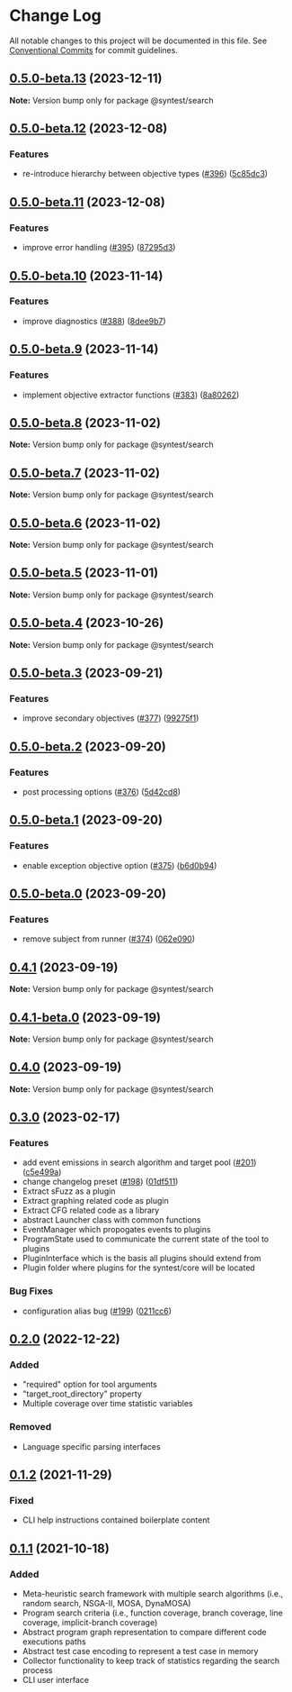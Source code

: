 # Change Log

All notable changes to this project will be documented in this file.
See [Conventional Commits](https://conventionalcommits.org) for commit guidelines.

## [0.5.0-beta.13](https://github.com/syntest-framework/syntest-framework/compare/@syntest/search@0.5.0-beta.12...@syntest/search@0.5.0-beta.13) (2023-12-11)

**Note:** Version bump only for package @syntest/search

## [0.5.0-beta.12](https://github.com/syntest-framework/syntest-framework/compare/@syntest/search@0.5.0-beta.11...@syntest/search@0.5.0-beta.12) (2023-12-08)

### Features

- re-introduce hierarchy between objective types ([#396](https://github.com/syntest-framework/syntest-framework/issues/396)) ([5c85dc3](https://github.com/syntest-framework/syntest-framework/commit/5c85dc36878a0ee8ecc4fcf7d0a1ec774c29c65b))

## [0.5.0-beta.11](https://github.com/syntest-framework/syntest-framework/compare/@syntest/search@0.5.0-beta.10...@syntest/search@0.5.0-beta.11) (2023-12-08)

### Features

- improve error handling ([#395](https://github.com/syntest-framework/syntest-framework/issues/395)) ([87295d3](https://github.com/syntest-framework/syntest-framework/commit/87295d3a091ac3f5f69686970043a8473d2e08ca))

## [0.5.0-beta.10](https://github.com/syntest-framework/syntest-framework/compare/@syntest/search@0.5.0-beta.9...@syntest/search@0.5.0-beta.10) (2023-11-14)

### Features

- improve diagnostics ([#388](https://github.com/syntest-framework/syntest-framework/issues/388)) ([8dee9b7](https://github.com/syntest-framework/syntest-framework/commit/8dee9b7c266fc54908c896220084729ac8b2ffe3))

## [0.5.0-beta.9](https://github.com/syntest-framework/syntest-framework/compare/@syntest/search@0.5.0-beta.8...@syntest/search@0.5.0-beta.9) (2023-11-14)

### Features

- implement objective extractor functions ([#383](https://github.com/syntest-framework/syntest-framework/issues/383)) ([8a80262](https://github.com/syntest-framework/syntest-framework/commit/8a80262184a826c9d0ffd37e6a90c95e3acb1327))

## [0.5.0-beta.8](https://github.com/syntest-framework/syntest-framework/compare/@syntest/search@0.5.0-beta.7...@syntest/search@0.5.0-beta.8) (2023-11-02)

**Note:** Version bump only for package @syntest/search

## [0.5.0-beta.7](https://github.com/syntest-framework/syntest-framework/compare/@syntest/search@0.5.0-beta.6...@syntest/search@0.5.0-beta.7) (2023-11-02)

**Note:** Version bump only for package @syntest/search

## [0.5.0-beta.6](https://github.com/syntest-framework/syntest-framework/compare/@syntest/search@0.5.0-beta.5...@syntest/search@0.5.0-beta.6) (2023-11-02)

**Note:** Version bump only for package @syntest/search

## [0.5.0-beta.5](https://github.com/syntest-framework/syntest-framework/compare/@syntest/search@0.5.0-beta.4...@syntest/search@0.5.0-beta.5) (2023-11-01)

**Note:** Version bump only for package @syntest/search

## [0.5.0-beta.4](https://github.com/syntest-framework/syntest-framework/compare/@syntest/search@0.5.0-beta.3...@syntest/search@0.5.0-beta.4) (2023-10-26)

**Note:** Version bump only for package @syntest/search

## [0.5.0-beta.3](https://github.com/syntest-framework/syntest-framework/compare/@syntest/search@0.5.0-beta.2...@syntest/search@0.5.0-beta.3) (2023-09-21)

### Features

- improve secondary objectives ([#377](https://github.com/syntest-framework/syntest-framework/issues/377)) ([99275f1](https://github.com/syntest-framework/syntest-framework/commit/99275f111abe675e10f5a04b271e61d8ff0b0789))

## [0.5.0-beta.2](https://github.com/syntest-framework/syntest-framework/compare/@syntest/search@0.5.0-beta.1...@syntest/search@0.5.0-beta.2) (2023-09-20)

### Features

- post processing options ([#376](https://github.com/syntest-framework/syntest-framework/issues/376)) ([5d42cd8](https://github.com/syntest-framework/syntest-framework/commit/5d42cd8050d6d6601689201e445aedb66b54a699))

## [0.5.0-beta.1](https://github.com/syntest-framework/syntest-framework/compare/@syntest/search@0.5.0-beta.0...@syntest/search@0.5.0-beta.1) (2023-09-20)

### Features

- enable exception objective option ([#375](https://github.com/syntest-framework/syntest-framework/issues/375)) ([b6d0b94](https://github.com/syntest-framework/syntest-framework/commit/b6d0b949b6eaa8dd89410f0e72b564d649d65e7b))

## [0.5.0-beta.0](https://github.com/syntest-framework/syntest-framework/compare/@syntest/search@0.4.1...@syntest/search@0.5.0-beta.0) (2023-09-20)

### Features

- remove subject from runner ([#374](https://github.com/syntest-framework/syntest-framework/issues/374)) ([062e090](https://github.com/syntest-framework/syntest-framework/commit/062e090aff8fc8cc7af73fd0578dc63e91ce7a76))

## [0.4.1](https://github.com/syntest-framework/syntest-framework/compare/@syntest/search@0.4.1-beta.0...@syntest/search@0.4.1) (2023-09-19)

**Note:** Version bump only for package @syntest/search

## [0.4.1-beta.0](https://github.com/syntest-framework/syntest-framework/compare/@syntest/search@0.4.0-beta.56...@syntest/search@0.4.1-beta.0) (2023-09-19)

**Note:** Version bump only for package @syntest/search

## [0.4.0](https://github.com/syntest-framework/syntest-framework/compare/@syntest/search@0.4.0-beta.56...@syntest/search@0.4.0) (2023-09-19)

**Note:** Version bump only for package @syntest/search

## [0.3.0](https://github.com/syntest-framework/syntest-framework/releases/tag/v0.2.0...v0.3.0) (2023-02-17)

### Features

- add event emissions in search algorithm and target pool ([#201](https://github.com/syntest-framework/syntest-framework/issues/201)) ([c5e499a](https://github.com/syntest-framework/syntest-framework/commit/c5e499af53097b6881416528d914795f67ab541d))
- change changelog preset ([#198](https://github.com/syntest-framework/syntest-framework/issues/198)) ([01df511](https://github.com/syntest-framework/syntest-framework/commit/01df511a936cce6851259a512b6ea70760ad8dd4))
- Extract sFuzz as a plugin
- Extract graphing related code as plugin
- Extract CFG related code as a library
- abstract Launcher class with common functions
- EventManager which propogates events to plugins
- ProgramState used to communicate the current state of the tool to plugins
- PluginInterface which is the basis all plugins should extend from
- Plugin folder where plugins for the syntest/core will be located

### Bug Fixes

- configuration alias bug ([#199](https://github.com/syntest-framework/syntest-framework/issues/199)) ([0211cc6](https://github.com/syntest-framework/syntest-framework/commit/0211cc63ffb97005d0f4eb8de1fe6b0772822b82))

## [0.2.0] (2022-12-22)

### Added

- "required" option for tool arguments
- "target_root_directory" property
- Multiple coverage over time statistic variables

### Removed

- Language specific parsing interfaces

## [0.1.2] (2021-11-29)

### Fixed

- CLI help instructions contained boilerplate content

## [0.1.1] (2021-10-18)

### Added

- Meta-heuristic search framework with multiple search algorithms (i.e., random search, NSGA-II, MOSA, DynaMOSA)
- Program search criteria (i.e., function coverage, branch coverage, line coverage, implicit-branch coverage)
- Abstract program graph representation to compare different code executions paths
- Abstract test case encoding to represent a test case in memory
- Collector functionality to keep track of statistics regarding the search process
- CLI user interface

[0.2.0]: https://github.com/syntest-framework/syntest-framework/releases/tag/v0.1.2...v0.2.0
[0.1.2]: https://github.com/syntest-framework/syntest-framework/releases/tag/v0.1.1...v0.1.2
[0.1.1]: https://github.com/syntest-framework/syntest-framework/releases/tag/v0.1.1
